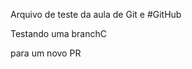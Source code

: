 Arquivo de teste da aula de Git e 
#GitHub






Testando uma branchC




para um novo PR



































